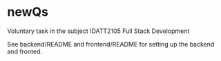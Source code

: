 # newQs
Voluntary task in the subject IDATT2105 Full Stack Development

See backend/README and frontend/README for setting up the backend and fronted.

